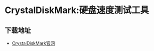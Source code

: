 # CrystalDiskMark:硬盘速度测试工具
## 下载地址
- [CrystalDiskMark官网](https://crystalmark.info/en/software/crystaldiskmark/)